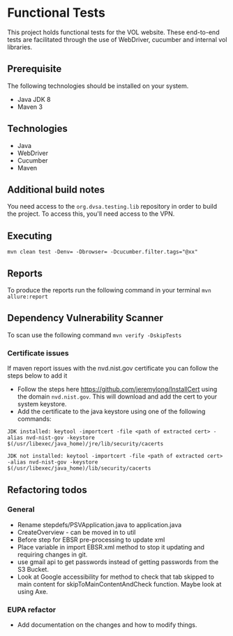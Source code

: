 # Functional Tests
This project holds functional tests for the VOL website. These end-to-end tests are facilitated through the use of
WebDriver, cucumber and internal vol libraries.

## Prerequisite 
The following technologies should be installed on your system.
* Java JDK 8
* Maven 3

## Technologies
* Java
* WebDriver
* Cucumber
* Maven

## Additional build notes
You need access to the `org.dvsa.testing.lib` repository in order to build the project.  To access this, you'll need
access to the VPN.


## Executing

``mvn clean test -Denv= -Dbrowser= -Dcucumber.filter.tags="@xx"``

## Reports
To produce the reports run the following command in your terminal
``mvn allure:report``

## Dependency Vulnerability Scanner
To scan use the following command ``mvn verify -DskipTests``

### Certificate issues

If maven report issues with the nvd.nist.gov certificate you can follow the steps below to add it

*  Follow the steps here https://github.com/jeremylong/InstallCert using the domain `nvd.nist.gov`.
This will download and add the cert to your system keystore.
*  Add the certificate to the java keystore using one of the following commands: 
 
`JDK installed: keytool -importcert -file <path of extracted cert> -alias nvd-nist-gov -keystore $(/usr/libexec/java_home)/jre/lib/security/cacerts`

`JDK not installed: keytool -importcert -file <path of extracted cert> -alias nvd-nist-gov -keystore $(/usr/libexec/java_home)/lib/security/cacerts`

## Refactoring todos

### General
- Rename stepdefs/PSVApplication.java to application.java
- CreateOverview - can be moved in to util
- Before step for EBSR pre-processing to update xml
- Place variable in import EBSR.xml method to stop it updating and requiring changes in git.
- use gmail api to get passwords instead of getting passwords from the S3 Bucket.
- Look at Google accessibility for method to check that tab skipped to main content for skipToMainContentAndCheck function.
Maybe look at using Axe.


### EUPA refactor
- Add documentation on the changes and how to modify things.